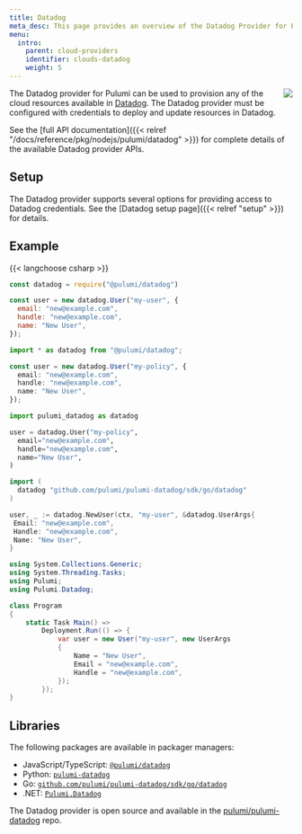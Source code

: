```yaml
---
title: Datadog
meta_desc: This page provides an overview of the Datadog Provider for Pulumi.
menu:
  intro:
    parent: cloud-providers
    identifier: clouds-datadog
    weight: 5
---
```


<img src="/logos/tech/datadog.svg" align="right" class="h-16 px-8 pb-4">

The Datadog provider for Pulumi can be used to provision any of the cloud resources available in [Datadog](https://datadoghq.com/).
The Datadog provider must be configured with credentials to deploy and update resources in Datadog.

See the [full API documentation]({{< relref "/docs/reference/pkg/nodejs/pulumi/datadog" >}}) for complete details of the available Datadog provider APIs.

## Setup

The Datadog provider supports several options for providing access to Datadog credentials.  See the [Datadog setup page]({{< relref "setup" >}}) for details.

## Example

{{< langchoose csharp >}}

```javascript
const datadog = require("@pulumi/datadog")

const user = new datadog.User("my-user", {
  email: "new@example.com",
  handle: "new@example.com",
  name: "New User",
});
```

```typescript
import * as datadog from "@pulumi/datadog";

const user = new datadog.User("my-policy", {
  email: "new@example.com",
  handle: "new@example.com",
  name: "New User",
});
```

```python
import pulumi_datadog as datadog

user = datadog.User("my-policy",
  email="new@example.com",
  handle="new@example.com",
  name="New User",
)
```

```go
import (
  datadog "github.com/pulumi/pulumi-datadog/sdk/go/datadog"
)

user, _ := datadog.NewUser(ctx, "my-user", &datadog.UserArgs{
 Email: "new@example.com",
 Handle: "new@example.com",
 Name: "New User",
}
```

```csharp
using System.Collections.Generic;
using System.Threading.Tasks;
using Pulumi;
using Pulumi.Datadog;

class Program
{
    static Task Main() =>
        Deployment.Run(() => {
            var user = new User("my-user", new UserArgs
            {
                Name = "New User",
                Email = "new@example.com",
                Handle = "new@example.com",
            });
        });
}
```

## Libraries

The following packages are available in packager managers:

* JavaScript/TypeScript: [`@pulumi/datadog`](https://www.npmjs.com/package/@pulumi/datadog)
* Python: [`pulumi-datadog`](https://pypi.org/project/pulumi-datadog/)
* Go: [`github.com/pulumi/pulumi-datadog/sdk/go/datadog`](https://github.com/pulumi/pulumi-datadog)
* .NET: [`Pulumi.Datadog`](https://www.nuget.org/packages/Pulumi.Datadog)

The Datadog provider is open source and available in the [pulumi/pulumi-datadog](https://github.com/pulumi/pulumi-datadog) repo.
